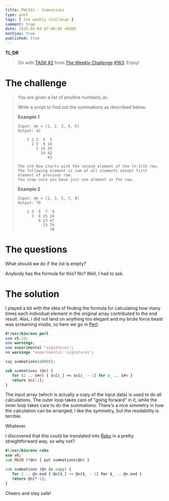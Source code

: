 ```yaml
---
title: PWC162 - Summations
type: post
tags: [ the weekly challenge ]
comment: true
date: 2022-05-04 07:00:00 +0200
mathjax: true
published: true
---
```


**TL;DR**

> On with [TASK #2][] from [The Weekly Challenge][] [#163][].
> Enjoy!

# The challenge

> You are given a list of positive numbers, `@n`.
>
> Write a script to find out the summations as described below.
>
> **Example 1**
>
>     Input: @n = (1, 2, 3, 4, 5)
>     Output: 42
>
>         1 2 3  4  5
>           2 5  9 14
>             5 14 28
>               14 42
>                  42
>
>     The nth Row starts with the second element of the (n-1)th row.
>     The following element is sum of all elements except first element of previous row.
>     You stop once you have just one element in the row.
>
> **Example 2**
>
>     Input: @n = (1, 3, 5, 7, 9)
>     Output: 70
>
>         1 3  5  7  9
>           3  8 15 24
>              8 23 47
>                23 70
>                   70

# The questions

What should we do if the list is empty?

Anybody has the formula for this? No? Well, I had to ask.

# The solution

I played a bit with the idea of finding the formula for calculating how
many times each individual element in the original array contributed to
the end result. Alas, I did not land on anything too elegant and my
brute force beast was screaming inside, so here we go in [Perl][]:


```perl
#!/usr/bin/env perl
use v5.24;
use warnings;
use experimental 'signatures';
no warnings 'experimental::signatures';

say summations(@ARGV);

sub summations (@n) {
   for (2 .. $#n) { $n[$_] += $n[$_ - 1] for $_ .. $#n }
   return $n[-1];
}
```

The input array (which is actually a copy of the input data) is used to
do all calculations. The outer loop takes care of "going forward" in it,
while the inner loop takes care to do the summations. There's a nice
simmetry in how the calculation can be arranged; I like the symmetry,
but the readability is terrible.

Whatever.

I discovered that this could be translated into [Raku][] in a pretty
straightforward way, so why not?


```raku
#!/usr/bin/env raku
use v6;
sub MAIN (*@n) { put summations(@n) }

sub summations (@n is copy) {
   for 2 .. @n.end { @n[$_] += @n[$_ - 1] for $_ .. @n.end }
   return @n[*-1];
}
```

Cheers and stay safe!


[The Weekly Challenge]: https://theweeklychallenge.org/
[#163]: https://theweeklychallenge.org/blog/perl-weekly-challenge-163/
[TASK #2]: https://theweeklychallenge.org/blog/perl-weekly-challenge-163/#TASK2
[Perl]: https://www.perl.org/
[Raku]: https://raku.org/
